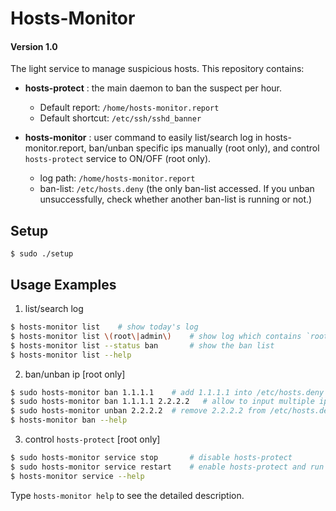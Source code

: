 # Hosts-Monitor

#### Version 1.0

The light service to manage suspicious hosts.  This repository contains:

* **hosts-protect** : 
    the main daemon to ban the suspect per hour. 

    * Default report: `/home/hosts-monitor.report`
    * Default shortcut: `/etc/ssh/sshd_banner`

* **hosts-monitor** : 
    user command to easily list/search log in hosts-monitor.report, ban/unban specific ips manually (root only), and control `hosts-protect` service to ON/OFF (root only).
    
    * log path: `/home/hosts-monitor.report` 
    * ban-list: `/etc/hosts.deny` (the only ban-list accessed.  If you unban unsuccessfully, check whether another ban-list is running or not.)

## Setup

    $ sudo ./setup

## Usage Examples

   1. list/search log

```sh
$ hosts-monitor list    # show today's log
$ hosts-monitor list \(root\|admin\)    # show log which contains `root` or `admin`
$ hosts-monitor list --status ban       # show the ban list
$ hosts-monitor list --help
```

   2. ban/unban ip [root only]

```sh
$ sudo hosts-monitor ban 1.1.1.1    # add 1.1.1.1 into /etc/hosts.deny
$ sudo hosts-monitor ban 1.1.1.1 2.2.2.2   # allow to input multiple ips
$ sudo hosts-monitor unban 2.2.2.2  # remove 2.2.2.2 from /etc/hosts.deny
$ hosts-monitor ban --help
```

   3. control `hosts-protect` [root only]

```sh
$ sudo hosts-monitor service stop       # disable hosts-protect
$ sudo hosts-monitor service restart    # enable hosts-protect and run it
$ hosts-monitor service --help
```

Type `hosts-monitor help` to see the detailed description.
